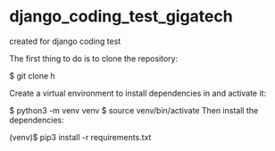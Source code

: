 # django_coding_test_gigatech
created for django coding test

The first thing to do is to clone the repository:

$ git clone h


Create a virtual environment to install dependencies in and activate it:

$ python3 -m venv venv
$ source venv/bin/activate
Then install the dependencies:

(venv)$ pip3 install -r requirements.txt
